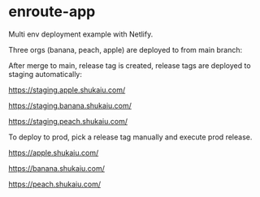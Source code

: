 # enroute-app

Multi env deployment example with Netlify.

Three orgs (banana, peach, apple) are deployed to from main branch:

After merge to main, release tag is created, release tags are deployed to staging automatically:

https://staging.apple.shukaiu.com/

https://staging.banana.shukaiu.com/

https://staging.peach.shukaiu.com/

To deploy to prod, pick a release tag manually and execute prod release.

https://apple.shukaiu.com/

https://banana.shukaiu.com/

https://peach.shukaiu.com/
